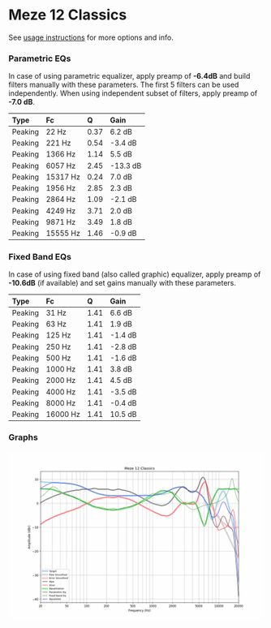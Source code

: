 # Meze 12 Classics
See [usage instructions](https://github.com/jaakkopasanen/AutoEq#usage) for more options and info.

### Parametric EQs
In case of using parametric equalizer, apply preamp of **-6.4dB** and build filters manually
with these parameters. The first 5 filters can be used independently.
When using independent subset of filters, apply preamp of **-7.0 dB**.

| Type    | Fc       |    Q | Gain     |
|:--------|:---------|:-----|:---------|
| Peaking | 22 Hz    | 0.37 | 6.2 dB   |
| Peaking | 221 Hz   | 0.54 | -3.4 dB  |
| Peaking | 1366 Hz  | 1.14 | 5.5 dB   |
| Peaking | 6057 Hz  | 2.45 | -13.3 dB |
| Peaking | 15317 Hz | 0.24 | 7.0 dB   |
| Peaking | 1956 Hz  | 2.85 | 2.3 dB   |
| Peaking | 2864 Hz  | 1.09 | -2.1 dB  |
| Peaking | 4249 Hz  | 3.71 | 2.0 dB   |
| Peaking | 9871 Hz  | 3.49 | 1.8 dB   |
| Peaking | 15555 Hz | 1.46 | -0.9 dB  |

### Fixed Band EQs
In case of using fixed band (also called graphic) equalizer, apply preamp of **-10.6dB**
(if available) and set gains manually with these parameters.

| Type    | Fc       |    Q | Gain    |
|:--------|:---------|:-----|:--------|
| Peaking | 31 Hz    | 1.41 | 6.6 dB  |
| Peaking | 63 Hz    | 1.41 | 1.9 dB  |
| Peaking | 125 Hz   | 1.41 | -1.4 dB |
| Peaking | 250 Hz   | 1.41 | -2.8 dB |
| Peaking | 500 Hz   | 1.41 | -1.6 dB |
| Peaking | 1000 Hz  | 1.41 | 3.8 dB  |
| Peaking | 2000 Hz  | 1.41 | 4.5 dB  |
| Peaking | 4000 Hz  | 1.41 | -3.5 dB |
| Peaking | 8000 Hz  | 1.41 | -0.4 dB |
| Peaking | 16000 Hz | 1.41 | 10.5 dB |

### Graphs
![](./Meze%2012%20Classics.png)